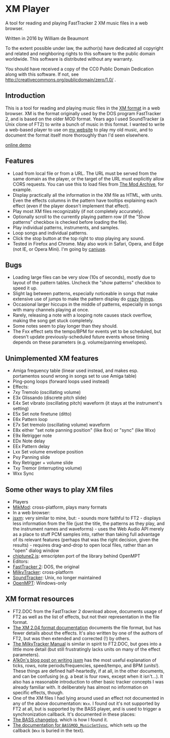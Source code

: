 # XM Player

A tool for reading and playing FastTracker 2 XM music files in a web browser.

Written in 2016 by William de Beaumont

To the extent possible under law, the author(s) have dedicated all copyright and related and neighboring rights to this software to the public domain worldwide. This software is distributed without any warranty.

You should have received a copy of the CC0 Public Domain Dedication along with this software. If not, see http://creativecommons.org/publicdomain/zero/1.0/ .

## Introduction

This is a tool for reading and playing music files in the [XM format](https://en.wikipedia.org/wiki/XM_%28file_format%29) in a web browser. XM is the format originally used by the DOS program FastTracker 2, and is based on the older MOD format. Years ago I used SoundTracker (a Unix clone of FT2) to write a bunch of music in this format. I wanted to write a web-based player to use on [my website](http://www.uofr.net/~willdb/music/) to play my old music, and to document the format itself more thoroughly than I'd seen elsewhere.

[online demo](http://www.uofr.net/~willdb/music/xm-player.html)

## Features

 - Load from local file or from a URL. The URL must be served from the same domain as the player, or the target of the URL must explicitly allow CORS requests. You can use this to load files from [The Mod Archive](https://modarchive.org/), for example.
 - Display practically all the information in the XM file as HTML, with units. Even the effects columns in the pattern have tooltips explaining each effect (even if the player doesn't implement that effect).
 - Play most XM files recognizably (if not completely accurately).
 - Optionally scroll to the currently playing pattern row (if the "Show patterns" checkbox is checked before loading the file).
 - Play individual patterns, instruments, and samples.
 - Loop songs and individual patterns.
 - Click the stop button at the top right to stop playing any sound.
 - Tested in Firefox and Chrome. May also work in Safari, Opera, and Edge (not IE, or Opera Mini). I'm going by [caniuse](http://caniuse.com/#feat=audio-api).

## Bugs

 - Loading large files can be very slow (10s of seconds), mostly due to layout of the pattern tables. Uncheck the "show patterns" checkbox to speed it up.
 - Slight lag between patterns, especially noticeable in songs that make extensive use of jumps to make the pattern display do [crazy](http://www.uofr.net/~willdb/music/xm-player.html#https://api.modarchive.org/downloads.php?moduleid=46653) [things](http://www.uofr.net/~willdb/music/xm-player.html#https://api.modarchive.org/downloads.php?moduleid=160630).
 - Occasional larger hiccups in the middle of patterns, especially in songs with many channels playing at once.
 - Rarely, releasing a note with a looping note causes stack overflow, making the song get stuck completely.
 - Some notes seem to play longer than they should.
 - The Fxx effect sets the tempo/BPM for events yet to be scheduled, but doesn't update previously-scheduled future events whose timing depends on these parameters (e.g. volume/panning envelopes).

## Unimplemented XM features

 - Amiga frequency table (linear used instead, and makes esp. portamentos sound wrong in songs set to use Amiga table)
 - Ping-pong loops (forward loops used instead)
 - Effects:
  - 7xy Tremolo (oscillating volume)
  - E3x Glissando (discrete pitch slide)
  - E4x Set vibrato (oscillating pitch) waveform (it stays at the instrument's setting)
  - E5x Set note finetune (ditto)
  - E6x Pattern loop
  - E7x Set tremolo (oscillating volume) waveform
  - E8x either "set note panning position" (like 8xx) or "sync" (like Wxx)
  - E9x Retrigger note
  - EDx Note delay
  - EEx Pattern delay
  - Lxx Set volume envelope position
  - Pxy Panning slide
  - Rxy Retrigger + volume slide
  - Txy Tremor (interrupting volume)
  - Wxx Sync

## Some other ways to play XM files

 - Players
  - [MikMod](http://mikmod.sourceforge.net/): cross-platform, plays many formats
  - In a web browser:
   - [jsxm](https://github.com/a1k0n/jsxm/): very similar to mine, but:
    - sounds more faithful to FT2
    - displays less information from the file (just the title, the patterns as they play, and the instrument names and waveforms)
    - uses the Web Audio API merely as a place to stuff PCM samples into, rather than taking full advantage of its relevant features (perhaps that was the right decision, given the results)
    - requires drag-and-drop to open local files, rather than an "open" dialog window
   - [chiptune2.js](https://github.com/deskjet/chiptune2.js): emscripten port of the library behind OpenMPT
 - Editors:
  - [FastTracker 2](http://www.pouet.net/prod.php?which=13350): DOS, the original
  - [MilkyTracker](http://www.milkytracker.org/): cross-platform
  - [SoundTracker](http://www.soundtracker.org/): Unix, no longer maintained
  - [OpenMPT](https://openmpt.org/): Windows-only

## XM format resources

 - FT2.DOC from the FastTracker 2 download above, documents usage of FT2 as well as the list of effects, but not their representation in the file format.
 - [The XM 2.04 format documentation](ftp://ftp.modland.com/pub/documents/format_documentation/FastTracker%202%20v2.04%20%28.xm%29.html) documents the file format, but has fewer details about the effects. It's also written by one of the authors of FT2, but was then extended and corrected (!) by others.
 - [The MilkyTracker Manual](http://www.milkytracker.org/docs/MilkyTracker.html) is similar in spirit to FT2.DOC, but goes into a little more detail (but still frustratingly lacks units on many of the effect parameters).
 - [A1k0n's blog post on writing jsxm](https://www.a1k0n.net/2015/11/09/javascript-ft2-player.html) has the most useful explanation of ticks, rows, note periods/frequencies, speed/tempo, and BPM (units!). These things are defined half-heartedly, if at all, in the other documents, and can be confusing (e.g. a beat is four rows, except when it isn't...). It also has a reasonable introduction to other basic tracker concepts I was already familiar with. It deliberately has almost no information on specific effects, though.
 - One of the XM files I had lying around used an effect not documented in any of the above documentation: `Wxx`. I found out it's not supported by FT2 at all, but is supported by the BASS player, and is used to trigger a synchronization callback. It's documented in these places:
  - [The BASS changelog](https://github.com/azuisleet/gmodmodules/blob/master/gm_bass/bass/bass.txt#L1688), which is how I found it.
  - [The documentation for `BASSMOD_MusicSetSync`](http://wingzone.tripod.com/bassmod/BASSMOD_MusicSetSync.html), which sets up the callback (`Wxx` is buried in the text).

